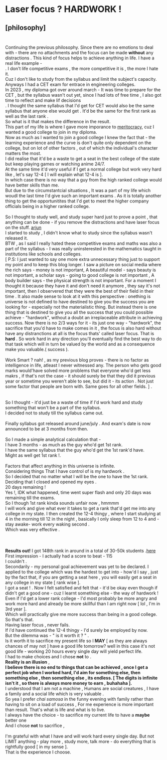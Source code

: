 # Laser focus ? HARDWORK ! 
[philosophy] <br>
<br> 
---
Continuing the previous philosophy. Since there are no emotions to deal with - there are no attachments and the focus can be made **without** any distractions . This kind of focus helps to achieve anything in life. I have a real life example - <br> . 
I don't life competitive exams , the more competitive it is , the more I hate it. <br> Cuz I don't like to study from the syllabus and limit the subject's capacity. <br>
Anyways I had a CET exam for entrace in engineering colleges. <br> 
In 2023 , my diploma got over around march - It was time to prepare for the CET , but the syllabus wasn't out yet, since I had lots of free time , I also got time to reflect and make lif decisions <br>.
I thought the same syllabus that I'd get for CET would also be the same syllabus that anyone else would get . It'd be the same for the first rank as well as the last rank . <br> 
So what is it that makes the difference in the result. <br>
This part of my life is where I gave more imporance to [meritocracy](./Sat-Feb-15-2025.md), cuz I wanted a good college to join in my diploma. <br> 
Now as much as I wanted to join a good college I knew the fact that - the learning experience and the curve is don't quite only dependent on the college, but on lot of other factors , out of which the individual's character matters the most. <br> 
I did realise that it'd be a waste to get a seat in the best college of the state but keep playing games or watching anime 24/7. <br>
At the same time it'd very useful if I get a normal college but work very hard like , let's say 12-4 [ I will explain what 12-4 is ]. <br>
In which case there is no way that a guy from the high ranked college would have better skills than me. <br>
But due to the circumstantcial situations , It was a part of my life which woudl the last time I'd give such an important exams . As it is totally another thing to get the opportunitites that I'd get to meet the higher company officials being in a  higher ranked college. <br> <br> So I thought to study well, and study super hard just to prove a point , that anything can be done - if you remove the distractions and have laser focus on the stuff. [ arjun ]() <br>
I started to study , I didn't know what to study since the syllabus wasn't released it. <br>
BTW , as I said I really hated these competitive exams and maths was also a part of the syllabus - I was really uninsterested in the mathematics taught in institutions like schools and colleges. <br> [ P.S: I just wanted to say one more extra unnecessary thing just to support my point and to keep this blog longer. I saw a picture on social media where the rich says - money is not important, A beautiful model - says beauty is not important, a scholar says - going to good college is not important , A body builder says - the physical strength is not important. For a moment I thought it because they have it and don't need it anymore , they say it's not important, then I observered that they were the best of their field in their time . It also made sense to look at it with this perspective : onething is universe is not defined to have destined to give you the success you are looking for - especially not the materialistic thing. But instead there is one thing that is destined to give you all the success that you could possible achieve - "hardwork", without a doubt an irreplaceable attribute in achieving success. Now there is no 2/3 ways for it - its just one way - "hardwork", the sacrifice that you'd have to make comes in it , the focus is also hard without have any distranctions at all is the focus thats' called laser focus. That is **hard** . So work hard in any direction you'll eventually find the best way to do that task which will in turn be valued by the world and as a consequence make you valuable.( success ). <br><br>  Work Smart ? nah!  , as my previous blog proves - there is no factor as intelligence in life, atleast I never witnessed any. The person who gets good marks would'have solved more problems that everyone who'd get less makrs , if that's not the case - it should surely be that they did it previous year or sometime you weren't able to see, but did it - its action . Not just some factor that people are born with. Same goes for all other fields. ] . 
<br><br><br>
So I thought - it'd just be a waste of time if I'd work hard and study something that won't be a part of the syllabus. <br> I decided not to study till the syllabus came out. <br> <br>
Finally syllabus got released around june/july . And exam's date is now announced to be at 3 months from then. <br> <br>
So I made a simple analytical calculation that - <br>
I have 3 months - as much as the guy who'd get 1st rank. <br>
I have the same syllabus that the guy who'd get the 1st rank'd have. <br> 
Might as well get 1st rank !. <br> 
<br>
Factors that affect anything in this universe is infinite. <br> Considering things That I have control of is my hardwork . <br> 
So I decided that no matter what I will be the one to have the 1st rank. <br>
Deciding that I closed and opened my eyes . <br> 
20 days remaining ! <br>
Yes !, IDK what happened, time went super flash and only 20 days was remaining till the exams. <br>
So I though 1st rank kinda sounds unfair now , hmmmm <br> 
I will work and give what ever it takes to get a rank that'd get me into any college in my state. I then created the 12-4 thingy , where I start studying at 4 in the morning till 12 in the night , basically I only sleep from 12 to 4 and -stay awake- work every waking second . <br>
Which was very effective . <br> 
<br><br><br> 
**Results out!** 
I got 148th rank in around in a total of 30-50k students .[here](https://www.instagram.com/stories/highlights/18465252685061934/) <br> 
First impression - I actually had a score to beat - 115 <br> I couldn't . <br> 
Secondarily - my personal goal achievement was yet to be declared. I applied to the college which was the hardest to get into - how'd I say , just by the fact that, if you are getting a seat here , you will easily get a seat in any college in my state [ rank wise ]. <br> 
I got a seat ! .
Now I felt satisfied and felt that - it'd be okay even though if didn't get a good one - cuz I learnt something else - the way of hardwork ! <br>
Even if I'd get a lower rank college - I'd most probably be more angry and work more hard and already be more skillful than I am right now [ lol , I'm in 3rd year ]. <br> Which will practically give me more success than being in a good college. <br> 
So that's that. <br> 
Having laser focus , never fails. <br> 
If i'd have continued the 12-4 thingy - I'd surely be employed by now. <br>
But the dilemma was - " is it worth it ? " . <br>
Is it worth it to sacrifice my present life so I **MAY** [ as they are always chances of may not ] have a good life tomorrow? well in this case it's not good life - working 20 hours every single day will yield perfect life. <br> 
I had to make choices and I chose **not** to . <br> 
**Reality is an illusion** , <br>
**I believe there is no end to things that can be achieved , once I get a perfect job when I worked hard,  I'd aim for something else, then something else , then something else , its endless. [ The digits is infinite isn't it , so there is always more money to earn , buhahaha ].** <br> 
I understood that I am not a machine , Humans are social creatures , I have a family and a social life which is very valuable . <br> 
So yea I prefer *chai samosa* in the funny evening with family rather than having to sit on a load of success , For me experience is more important than result. That's what is life and what is to live. <br>
I always have the choice - to sacrifice my current life to have a **maybe** better one <br> 
And I chose **not** to sacrifice ,<br><br> I'm grateful with what I have and will work hard every single day. But not LIMIT anything - play more , study more, talk more - do everything that is rightfully good [ in my sense ]. <br>
That is the experience I choose. 
